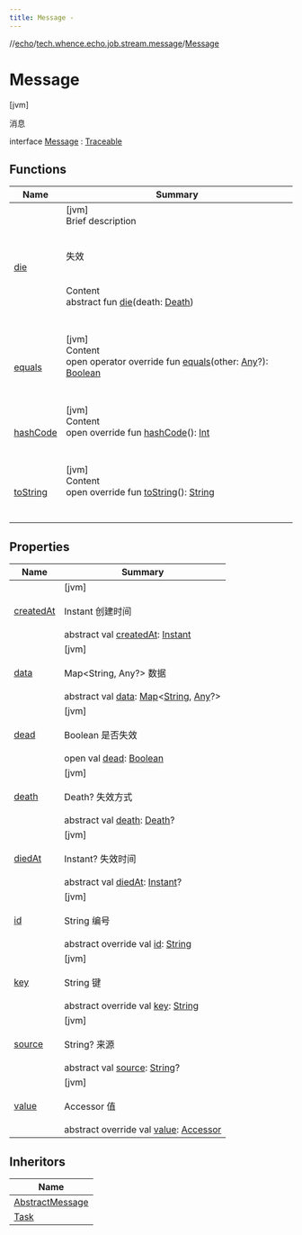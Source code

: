 ```yaml
---
title: Message -
---
```

//[echo](../../index.md)/[tech.whence.echo.job.stream.message](../index.md)/[Message](index.md)



# Message  
 [jvm] 

消息

interface [Message](index.md) : [Traceable](../../tech.whence.echo.job/-traceable/index.md)   


## Functions  
  
|  Name|  Summary| 
|---|---|
| [die](die.md)| [jvm]  <br>Brief description  <br><br><br>失效<br><br>  <br>Content  <br>abstract fun [die](die.md)(death: [Death](../-death/index.md))  <br><br><br>
| [equals](../../tech.whence.echo.webclient.response.exception/-response-unrecognized-exception/index.md#kotlin/Any/equals/#kotlin.Any?/PointingToDeclaration/)| [jvm]  <br>Content  <br>open operator override fun [equals](../../tech.whence.echo.webclient.response.exception/-response-unrecognized-exception/index.md#kotlin/Any/equals/#kotlin.Any?/PointingToDeclaration/)(other: [Any](https://kotlinlang.org/api/latest/jvm/stdlib/kotlin/-any/index.html)?): [Boolean](https://kotlinlang.org/api/latest/jvm/stdlib/kotlin/-boolean/index.html)  <br><br><br>
| [hashCode](../../tech.whence.echo.webclient.response.exception/-response-unrecognized-exception/index.md#kotlin/Any/hashCode/#/PointingToDeclaration/)| [jvm]  <br>Content  <br>open override fun [hashCode](../../tech.whence.echo.webclient.response.exception/-response-unrecognized-exception/index.md#kotlin/Any/hashCode/#/PointingToDeclaration/)(): [Int](https://kotlinlang.org/api/latest/jvm/stdlib/kotlin/-int/index.html)  <br><br><br>
| [toString](../../tech.whence.echo.webclient.response.exception/-response-unrecognized-exception/index.md#kotlin/Any/toString/#/PointingToDeclaration/)| [jvm]  <br>Content  <br>open override fun [toString](../../tech.whence.echo.webclient.response.exception/-response-unrecognized-exception/index.md#kotlin/Any/toString/#/PointingToDeclaration/)(): [String](https://kotlinlang.org/api/latest/jvm/stdlib/kotlin/-string/index.html)  <br><br><br>


## Properties  
  
|  Name|  Summary| 
|---|---|
| [createdAt](index.md#tech.whence.echo.job.stream.message/Message/createdAt/#/PointingToDeclaration/)|  [jvm] <br><br>Instant 创建时间<br><br>abstract val [createdAt](index.md#tech.whence.echo.job.stream.message/Message/createdAt/#/PointingToDeclaration/): [Instant](https://docs.oracle.com/javase/8/docs/api/java/time/Instant.html)   <br>
| [data](index.md#tech.whence.echo.job.stream.message/Message/data/#/PointingToDeclaration/)|  [jvm] <br><br>Map<String, Any?> 数据<br><br>abstract val [data](index.md#tech.whence.echo.job.stream.message/Message/data/#/PointingToDeclaration/): [Map](https://kotlinlang.org/api/latest/jvm/stdlib/kotlin.collections/-map/index.html)<[String](https://kotlinlang.org/api/latest/jvm/stdlib/kotlin/-string/index.html), [Any](https://kotlinlang.org/api/latest/jvm/stdlib/kotlin/-any/index.html)?>   <br>
| [dead](index.md#tech.whence.echo.job.stream.message/Message/dead/#/PointingToDeclaration/)|  [jvm] <br><br>Boolean 是否失效<br><br>open val [dead](index.md#tech.whence.echo.job.stream.message/Message/dead/#/PointingToDeclaration/): [Boolean](https://kotlinlang.org/api/latest/jvm/stdlib/kotlin/-boolean/index.html)   <br>
| [death](index.md#tech.whence.echo.job.stream.message/Message/death/#/PointingToDeclaration/)|  [jvm] <br><br>Death? 失效方式<br><br>abstract val [death](index.md#tech.whence.echo.job.stream.message/Message/death/#/PointingToDeclaration/): [Death](../-death/index.md)?   <br>
| [diedAt](index.md#tech.whence.echo.job.stream.message/Message/diedAt/#/PointingToDeclaration/)|  [jvm] <br><br>Instant? 失效时间<br><br>abstract val [diedAt](index.md#tech.whence.echo.job.stream.message/Message/diedAt/#/PointingToDeclaration/): [Instant](https://docs.oracle.com/javase/8/docs/api/java/time/Instant.html)?   <br>
| [id](index.md#tech.whence.echo.job.stream.message/Message/id/#/PointingToDeclaration/)|  [jvm] <br><br>String 编号<br><br>abstract override val [id](index.md#tech.whence.echo.job.stream.message/Message/id/#/PointingToDeclaration/): [String](https://kotlinlang.org/api/latest/jvm/stdlib/kotlin/-string/index.html)   <br>
| [key](index.md#tech.whence.echo.job.stream.message/Message/key/#/PointingToDeclaration/)|  [jvm] <br><br>String 键<br><br>abstract override val [key](index.md#tech.whence.echo.job.stream.message/Message/key/#/PointingToDeclaration/): [String](https://kotlinlang.org/api/latest/jvm/stdlib/kotlin/-string/index.html)   <br>
| [source](index.md#tech.whence.echo.job.stream.message/Message/source/#/PointingToDeclaration/)|  [jvm] <br><br>String? 来源<br><br>abstract val [source](index.md#tech.whence.echo.job.stream.message/Message/source/#/PointingToDeclaration/): [String](https://kotlinlang.org/api/latest/jvm/stdlib/kotlin/-string/index.html)?   <br>
| [value](index.md#tech.whence.echo.job.stream.message/Message/value/#/PointingToDeclaration/)|  [jvm] <br><br>Accessor 值<br><br>abstract override val [value](index.md#tech.whence.echo.job.stream.message/Message/value/#/PointingToDeclaration/): [Accessor](../../tech.whence.echo.container.accessor/-accessor/index.md)   <br>


## Inheritors  
  
|  Name| 
|---|
| [AbstractMessage](../-abstract-message/index.md)
| [Task](../../tech.whence.echo.job.stream.task/-task/index.md)

